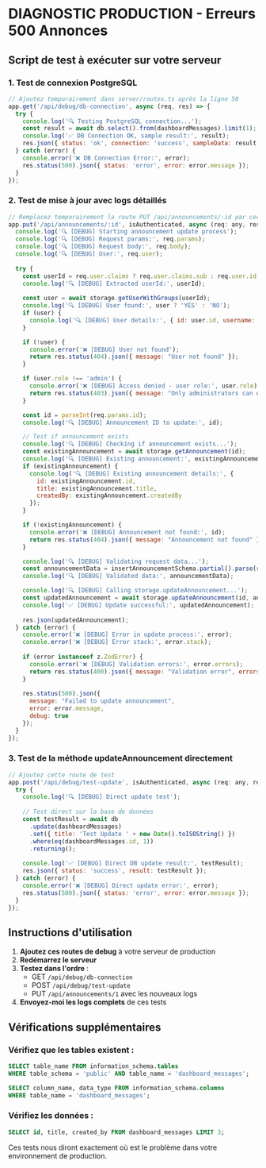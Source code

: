 # DIAGNOSTIC PRODUCTION - Erreurs 500 Annonces

## Script de test à exécuter sur votre serveur

### 1. Test de connexion PostgreSQL

```javascript
// Ajoutez temporairement dans server/routes.ts après la ligne 50
app.get('/api/debug/db-connection', async (req, res) => {
  try {
    console.log('🔍 Testing PostgreSQL connection...');
    const result = await db.select().from(dashboardMessages).limit(1);
    console.log('✅ DB Connection OK, sample result:', result);
    res.json({ status: 'ok', connection: 'success', sampleData: result });
  } catch (error) {
    console.error('❌ DB Connection Error:', error);
    res.status(500).json({ status: 'error', error: error.message });
  }
});
```

### 2. Test de mise à jour avec logs détaillés

```javascript
// Remplacez temporairement la route PUT /api/announcements/:id par ceci
app.put('/api/announcements/:id', isAuthenticated, async (req: any, res) => {
  console.log('🔍 [DEBUG] Starting announcement update process');
  console.log('🔍 [DEBUG] Request params:', req.params);
  console.log('🔍 [DEBUG] Request body:', req.body);
  console.log('🔍 [DEBUG] User:', req.user);
  
  try {
    const userId = req.user.claims ? req.user.claims.sub : req.user.id;
    console.log('🔍 [DEBUG] Extracted userId:', userId);
    
    const user = await storage.getUserWithGroups(userId);
    console.log('🔍 [DEBUG] User found:', user ? 'YES' : 'NO');
    if (user) {
      console.log('🔍 [DEBUG] User details:', { id: user.id, username: user.username, role: user.role });
    }

    if (!user) {
      console.error('❌ [DEBUG] User not found');
      return res.status(404).json({ message: "User not found" });
    }

    if (user.role !== 'admin') {
      console.error('❌ [DEBUG] Access denied - user role:', user.role);
      return res.status(403).json({ message: "Only administrators can edit announcements" });
    }

    const id = parseInt(req.params.id);
    console.log('🔍 [DEBUG] Announcement ID to update:', id);

    // Test if announcement exists
    console.log('🔍 [DEBUG] Checking if announcement exists...');
    const existingAnnouncement = await storage.getAnnouncement(id);
    console.log('🔍 [DEBUG] Existing announcement:', existingAnnouncement ? 'FOUND' : 'NOT FOUND');
    if (existingAnnouncement) {
      console.log('🔍 [DEBUG] Existing announcement details:', {
        id: existingAnnouncement.id,
        title: existingAnnouncement.title,
        createdBy: existingAnnouncement.createdBy
      });
    }

    if (!existingAnnouncement) {
      console.error('❌ [DEBUG] Announcement not found:', id);
      return res.status(404).json({ message: "Announcement not found" });
    }

    console.log('🔍 [DEBUG] Validating request data...');
    const announcementData = insertAnnouncementSchema.partial().parse(req.body);
    console.log('🔍 [DEBUG] Validated data:', announcementData);

    console.log('🔍 [DEBUG] Calling storage.updateAnnouncement...');
    const updatedAnnouncement = await storage.updateAnnouncement(id, announcementData);
    console.log('✅ [DEBUG] Update successful:', updatedAnnouncement);
    
    res.json(updatedAnnouncement);
  } catch (error) {
    console.error('❌ [DEBUG] Error in update process:', error);
    console.error('❌ [DEBUG] Error stack:', error.stack);
    
    if (error instanceof z.ZodError) {
      console.error('❌ [DEBUG] Validation errors:', error.errors);
      return res.status(400).json({ message: "Validation error", errors: error.errors });
    }
    
    res.status(500).json({ 
      message: "Failed to update announcement",
      error: error.message,
      debug: true
    });
  }
});
```

### 3. Test de la méthode updateAnnouncement directement

```javascript
// Ajoutez cette route de test
app.post('/api/debug/test-update', isAuthenticated, async (req: any, res) => {
  try {
    console.log('🔍 [DEBUG] Direct update test');
    
    // Test direct sur la base de données
    const testResult = await db
      .update(dashboardMessages)
      .set({ title: 'Test Update ' + new Date().toISOString() })
      .where(eq(dashboardMessages.id, 1))
      .returning();
      
    console.log('✅ [DEBUG] Direct DB update result:', testResult);
    res.json({ status: 'success', result: testResult });
  } catch (error) {
    console.error('❌ [DEBUG] Direct update error:', error);
    res.status(500).json({ status: 'error', error: error.message });
  }
});
```

## Instructions d'utilisation

1. **Ajoutez ces routes de debug** à votre serveur de production
2. **Redémarrez le serveur**
3. **Testez dans l'ordre** :
   - GET `/api/debug/db-connection`
   - POST `/api/debug/test-update`
   - PUT `/api/announcements/1` avec les nouveaux logs
4. **Envoyez-moi les logs complets** de ces tests

## Vérifications supplémentaires

### Vérifiez que les tables existent :
```sql
SELECT table_name FROM information_schema.tables 
WHERE table_schema = 'public' AND table_name = 'dashboard_messages';

SELECT column_name, data_type FROM information_schema.columns 
WHERE table_name = 'dashboard_messages';
```

### Vérifiez les données :
```sql
SELECT id, title, created_by FROM dashboard_messages LIMIT 3;
```

Ces tests nous diront exactement où est le problème dans votre environnement de production.